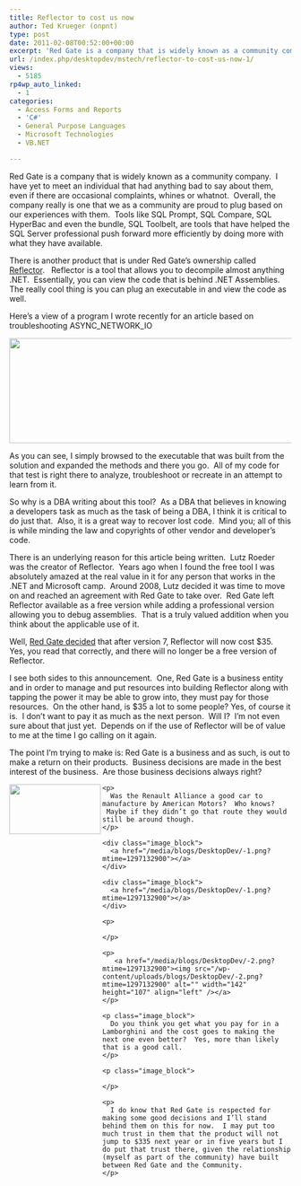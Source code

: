 ```yaml
---
title: Reflector to cost us now
author: Ted Krueger (onpnt)
type: post
date: 2011-02-08T00:52:00+00:00
excerpt: 'Red Gate is a company that is widely known as a community company.  I have yet to meet an individual that had anything bad to say about them, even if there are occasional complaints, whines or whatnot.  Overall, the company really is one that we as a co&hellip;'
url: /index.php/desktopdev/mstech/reflector-to-cost-us-now-1/
views:
  - 5185
rp4wp_auto_linked:
  - 1
categories:
  - Access Forms and Reports
  - 'C#'
  - General Purpose Languages
  - Microsoft Technologies
  - VB.NET

---
```

Red Gate is a company that is widely known as a community company.  I have yet to meet an individual that had anything bad to say about them, even if there are occasional complaints, whines or whatnot.  Overall, the company really is one that we as a community are proud to plug based on our experiences with them.  Tools like SQL Prompt, SQL Compare, SQL HyperBac and even the bundle, SQL Toolbelt, are tools that have helped the SQL Server professional push forward more efficiently by doing more with what they have available. 

There is another product that is under Red Gate’s ownership called [Reflector][1].   Reflector is a tool that allows you to decompile almost anything .NET.  Essentially, you can view the code that is behind .NET Assemblies.  The really cool thing is you can plug an executable in and view the code as well.

Here’s a view of a program I wrote recently for an article based on troubleshooting ASYNC\_NETWORK\_IO

<div class="image_block">
  <a href="/media/blogs/DesktopDev/.png?mtime=1297132899"><img src="/wp-content/uploads/blogs/DesktopDev/.png?mtime=1297132899" alt="" width="628" height="187" /></a>
</div>

As you can see, I simply browsed to the executable that was built from the solution and expanded the methods and there you go.  All of my code for that test is right there to analyze, troubleshoot or recreate in an attempt to learn from it. 

So why is a DBA writing about this tool?  As a DBA that believes in knowing a developers task as much as the task of being a DBA, I think it is critical to do just that.  Also, it is a great way to recover lost code.  Mind you; all of this is while minding the law and copyrights of other vendor and developer’s code.

There is an underlying reason for this article being written.  Lutz Roeder was the creator of Reflector.  Years ago when I found the free tool I was absolutely amazed at the real value in it for any person that works in the .NET and Microsoft camp.  Around 2008, Lutz decided it was time to move on and reached an agreement with Red Gate to take over.  Red Gate left Reflector available as a free version while adding a professional version allowing you to debug assemblies.  That is a truly valued addition when you think about the applicable use of it.

Well, [Red Gate decided][2] that after version 7, Reflector will now cost $35.  Yes, you read that correctly, and there will no longer be a free version of Reflector.

I see both sides to this announcement.  One, Red Gate is a business entity and in order to manage and put resources into building Reflector along with tapping the power it may be able to grow into, they must pay for those resources.  On the other hand, is $35 a lot to some people? Yes, of course it is.  I don’t want to pay it as much as the next person.  Will I?  I’m not even sure about that just yet.  Depends on if the use of Reflector will be of value to me at the time I go calling on it again.

The point I’m trying to make is: Red Gate is a business and as such, is out to make a return on their products.  Business decisions are made in the best interest of the business.  Are those business decisions always right?

<div class="image_block">
  <div class="image_block">
    <a href="/media/blogs/DesktopDev/-1.png?mtime=1297132900"><img src="/wp-content/uploads/blogs/DesktopDev/-1.png?mtime=1297132900" alt="" width="163" height="89" align="left" /></a>
  </div>
  
  <p>
    <a href="/media/blogs/DesktopDev/-1.png?mtime=1297132900"></a></div> 
    
    <p>
      Was the Renault Alliance a good car to manufacture by American Motors?  Who knows?   Maybe if they didn’t go that route they would still be around though.
    </p>
    
    <div class="image_block">
      <a href="/media/blogs/DesktopDev/-1.png?mtime=1297132900"></a>
    </div>
    
    <div class="image_block">
      <a href="/media/blogs/DesktopDev/-1.png?mtime=1297132900"></a>
    </div>
    
    <p>
       
    </p>
    
    <p>
       <a href="/media/blogs/DesktopDev/-2.png?mtime=1297132900"><img src="/wp-content/uploads/blogs/DesktopDev/-2.png?mtime=1297132900" alt="" width="142" height="107" align="left" /></a>
    </p>
    
    <p class="image_block">
      Do you think you get what you pay for in a Lamborghini and the cost goes to making the next one even better?  Yes, more than likely that is a good call. 
    </p>
    
    <p class="image_block">
       
    </p>
    
    <p>
      I do know that Red Gate is respected for making some good decisions and I’ll stand behind them on this for now.  I may put too much trust in them that the product will not jump to $335 next year or in five years but I do put that trust there, given the relationship (myself as part of the community) have built between Red Gate and the Community.
    </p>

 [1]: http://www.red-gate.com/products/dotnet-development/reflector/
 [2]: http://www.red-gate.com/products/dotnet-development/reflector/announcement-faq